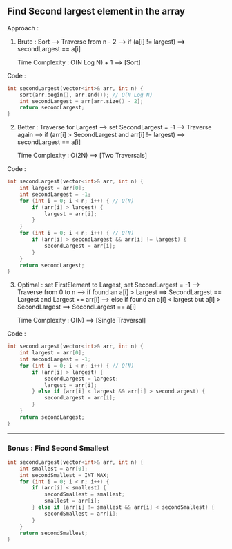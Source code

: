 ## Find Second largest element in the array

Approach :

1. Brute : Sort --> Traverse from n - 2 --> if (a[i] != largest) ==> secondLargest == a[i]

   Time Complexity : O(N Log N) + 1 ==> [Sort]

Code :

```cpp
int secondLargest(vector<int>& arr, int n) {
    sort(arr.begin(), arr.end()); // O(N Log N)
    int secondLargest = arr[arr.size() - 2];
    return secondLargest;
}
```

2. Better : Traverse for Largest --> set SecondLargest = -1 --> Traverse again --> if (arr[i] > SecondLargest and arr[i] != largest) ==> secondLargest == a[i]

   Time Complexity : O(2N) ==> [Two Traversals]

Code :

```cpp
int secondLargest(vector<int>& arr, int n) {
    int largest = arr[0];
    int secondLargest = -1;
    for (int i = 0; i < n; i++) { // O(N)
        if (arr[i] > largest) {
            largest = arr[i];
        }
    }
    for (int i = 0; i < n; i++) { // O(N)
        if (arr[i] > secondLargest && arr[i] != largest) {
            secondLargest = arr[i];
        }
    }
    return secondLargest;
}
```

3. Optimal : set FirstElement to Largest, set SecondLargest = -1 --> Traverse from 0 to n --> if found an a[i] > Largest ==> SecondLargest == Largest and Largest == arr[i] --> else if found an a[i] < largest but a[i] > SecondLargest ==> SecondLargest == a[i]

   Time Complexity : O(N) ==> [Single Traversal]

Code :

```cpp
int secondLargest(vector<int>& arr, int n) {
    int largest = arr[0];
    int secondLargest = -1;
    for (int i = 0; i < n; i++) { // O(N)
        if (arr[i] > largest) {
            secondLargest = largest;
            largest = arr[i];
        } else if (arr[i] < largest && arr[i] > secondLargest) {
            secondLargest = arr[i];
        }
    }
    return secondLargest;
}
```

---

### Bonus : Find Second Smallest

```cpp
int secondLargest(vector<int>& arr, int n) {
    int smallest = arr[0];
    int secondSmallest = INT_MAX;
    for (int i = 0; i < n; i++) {
        if (arr[i] < smallest) {
            secondSmallest = smallest;
            smallest = arr[i];
        } else if (arr[i] != smallest && arr[i] < secondSmallest) {
            secondSmallest = arr[i];
        }
    }
    return secondSmallest;
}
```
